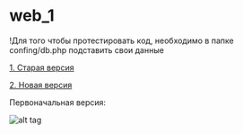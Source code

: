 # web_1

!Для того чтобы протестировать код, необходимо в папке confing/db.php подставить свои данные

[1. Старая версия](https://github.com/iamarturr/web_1/tree/main/old)

[2. Новая версия](https://github.com/iamarturr/web_1/tree/main/new_1)


Первоначальная версия:

![alt tag](https://sun9-21.userapi.com/impf/FA-EHByDGO_akUONJWYKkYKHHxDVaoh-VOSwlw/ExPCwZ5obPw.jpg?size=526x247&quality=96&proxy=1&sign=e45fdc83afdbe09e278122b15fe3beec "Описание будет тут")​
